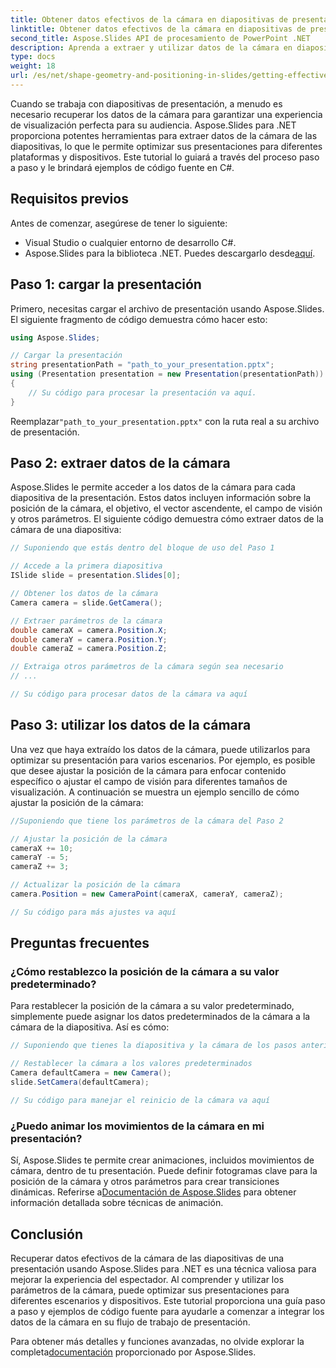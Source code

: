 ```yaml
---
title: Obtener datos efectivos de la cámara en diapositivas de presentación
linktitle: Obtener datos efectivos de la cámara en diapositivas de presentación
second_title: Aspose.Slides API de procesamiento de PowerPoint .NET
description: Aprenda a extraer y utilizar datos de la cámara en diapositivas de presentación usando Aspose.Slides para .NET. Optimice la experiencia del espectador con ejemplos paso a paso.
type: docs
weight: 18
url: /es/net/shape-geometry-and-positioning-in-slides/getting-effective-camera-data/
---
```


Cuando se trabaja con diapositivas de presentación, a menudo es necesario recuperar los datos de la cámara para garantizar una experiencia de visualización perfecta para su audiencia. Aspose.Slides para .NET proporciona potentes herramientas para extraer datos de la cámara de las diapositivas, lo que le permite optimizar sus presentaciones para diferentes plataformas y dispositivos. Este tutorial lo guiará a través del proceso paso a paso y le brindará ejemplos de código fuente en C#.

## Requisitos previos

Antes de comenzar, asegúrese de tener lo siguiente:

- Visual Studio o cualquier entorno de desarrollo C#.
-  Aspose.Slides para la biblioteca .NET. Puedes descargarlo desde[aquí](https://releases.aspose.com/slides/net/).

## Paso 1: cargar la presentación

Primero, necesitas cargar el archivo de presentación usando Aspose.Slides. El siguiente fragmento de código demuestra cómo hacer esto:

```csharp
using Aspose.Slides;

// Cargar la presentación
string presentationPath = "path_to_your_presentation.pptx";
using (Presentation presentation = new Presentation(presentationPath))
{
    // Su código para procesar la presentación va aquí.
}
```

 Reemplazar`"path_to_your_presentation.pptx"` con la ruta real a su archivo de presentación.

## Paso 2: extraer datos de la cámara

Aspose.Slides le permite acceder a los datos de la cámara para cada diapositiva de la presentación. Estos datos incluyen información sobre la posición de la cámara, el objetivo, el vector ascendente, el campo de visión y otros parámetros. El siguiente código demuestra cómo extraer datos de la cámara de una diapositiva:

```csharp
// Suponiendo que estás dentro del bloque de uso del Paso 1

// Accede a la primera diapositiva
ISlide slide = presentation.Slides[0];

// Obtener los datos de la cámara
Camera camera = slide.GetCamera();

// Extraer parámetros de la cámara
double cameraX = camera.Position.X;
double cameraY = camera.Position.Y;
double cameraZ = camera.Position.Z;

// Extraiga otros parámetros de la cámara según sea necesario
// ...

// Su código para procesar datos de la cámara va aquí
```

## Paso 3: utilizar los datos de la cámara

Una vez que haya extraído los datos de la cámara, puede utilizarlos para optimizar su presentación para varios escenarios. Por ejemplo, es posible que desee ajustar la posición de la cámara para enfocar contenido específico o ajustar el campo de visión para diferentes tamaños de visualización. A continuación se muestra un ejemplo sencillo de cómo ajustar la posición de la cámara:

```csharp
//Suponiendo que tiene los parámetros de la cámara del Paso 2

// Ajustar la posición de la cámara
cameraX += 10;
cameraY -= 5;
cameraZ += 3;

// Actualizar la posición de la cámara
camera.Position = new CameraPoint(cameraX, cameraY, cameraZ);

// Su código para más ajustes va aquí
```

## Preguntas frecuentes

### ¿Cómo restablezco la posición de la cámara a su valor predeterminado?

Para restablecer la posición de la cámara a su valor predeterminado, simplemente puede asignar los datos predeterminados de la cámara a la cámara de la diapositiva. Así es cómo:

```csharp
// Suponiendo que tienes la diapositiva y la cámara de los pasos anteriores

// Restablecer la cámara a los valores predeterminados
Camera defaultCamera = new Camera();
slide.SetCamera(defaultCamera);

// Su código para manejar el reinicio de la cámara va aquí
```

### ¿Puedo animar los movimientos de la cámara en mi presentación?

 Sí, Aspose.Slides te permite crear animaciones, incluidos movimientos de cámara, dentro de tu presentación. Puede definir fotogramas clave para la posición de la cámara y otros parámetros para crear transiciones dinámicas. Referirse a[Documentación de Aspose.Slides](https://reference.aspose.com/slides/net/) para obtener información detallada sobre técnicas de animación.

## Conclusión

Recuperar datos efectivos de la cámara de las diapositivas de una presentación usando Aspose.Slides para .NET es una técnica valiosa para mejorar la experiencia del espectador. Al comprender y utilizar los parámetros de la cámara, puede optimizar sus presentaciones para diferentes escenarios y dispositivos. Este tutorial proporciona una guía paso a paso y ejemplos de código fuente para ayudarle a comenzar a integrar los datos de la cámara en su flujo de trabajo de presentación.

 Para obtener más detalles y funciones avanzadas, no olvide explorar la completa[documentación](https://reference.aspose.com/slides/net/) proporcionado por Aspose.Slides.
